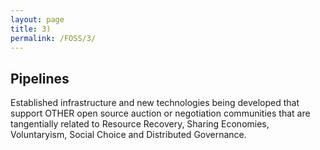 ```yaml
---
layout: page
title: 3)
permalink: /FOSS/3/
---
```



## Pipelines

Established infrastructure and new technologies being developed that support OTHER open source auction or negotiation communities that are tangentially related to Resource Recovery, Sharing Economies, Voluntaryism, Social Choice and Distributed Governance.